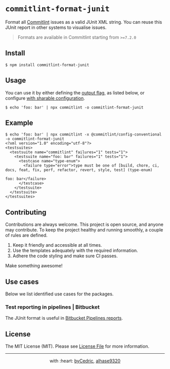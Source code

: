 # `commitlint-format-junit`

Format all [Commitlint](http://marionebl.github.io/commitlint) issues as a valid JUnit XML string.
You can reuse this JUnit report in other systems to visualise issues.

> Formats are available in Commitlint starting from `>=7.2.0`

## Install

```
$ npm install commitlint-format-junit
```

## Usage

You can use it by either defining the [output flag](), as listed below, or configure [with sharable configuration](https://github.com/marionebl/commitlint/blob/master/docs/reference-configuration.md#formatter).

```
$ echo 'foo: bar' | npx commitlint -o commitlint-format-junit
```

## Example

```
$ echo 'foo: bar' | npx commitlint -x @commitlint/config-conventional -o commitlint-format-junit
<?xml version="1.0" encoding="utf-8"?>
<testsuites>
  <testsuite name="commitlint" failures="1" tests="1">
    <testsuite name="foo: bar" failures="1" tests="1">
      <testcase name="type-enum">
        <failure type="error">type must be one of [build, chore, ci, docs, feat, fix, perf, refactor, revert, style, test] (type-enum)

foo: bar</failure>
      </testcase>
    </testsuite>
  </testsuite>
</testsuites>
```

## Contributing

Contributions are always welcome.
This project is open source, and anyone may contribute.
To keep the project healthy and running smoothly, a couple of rules are defined.

1. Keep it friendly and accessible at all times.
2. Use the templates adequately with the required information.
3. Adhere the code styling and make sure CI passes.

Make something awesome!

## Use cases

Below we list identified use cases for the packages.

### Test reporting in pipelines | Bitbucket

The JUnit format is useful in [Bitbucket Pipelines reports](https://support.atlassian.com/bitbucket-cloud/docs/test-reporting-in-pipelines/).

## License

The MIT License (MIT). Please see [License File](LICENSE.md) for more information.

--- ---

<p align="center">
    with :heart: <a href="https://bycedric.com" target="_blank">byCedric</a>, <a href="https://alexanderharenstam.se" target="_blank">alhase9320</a>
</p>
